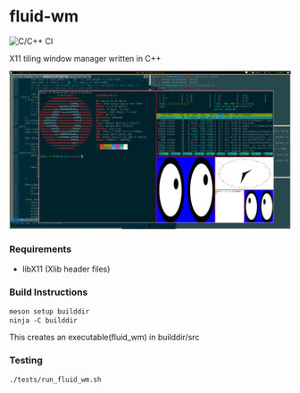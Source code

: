 # fluid-wm

![C/C++ CI](https://github.com/nishalkulkarni/fluid-wm/workflows/C/C++%20CI/badge.svg)

X11 tiling window manager written in C++

![Screenshot of FluidWM](screenshot.jpeg)

### Requirements
- libX11 (Xlib header files) 

### Build Instructions
```
meson setup builddir
ninja -C builddir
```
This creates an executable(fluid_wm) in builddir/src

### Testing
```
./tests/run_fluid_wm.sh
```